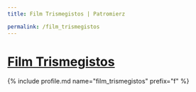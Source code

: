 ```yaml
---
title: Film Trismegistos | Patromierz

permalink: /film_trismegistos
---
```


# [Film Trismegistos](https://patronite.pl/film_trismegistos)

{% include profile.md name="film_trismegistos" prefix="f" %}
